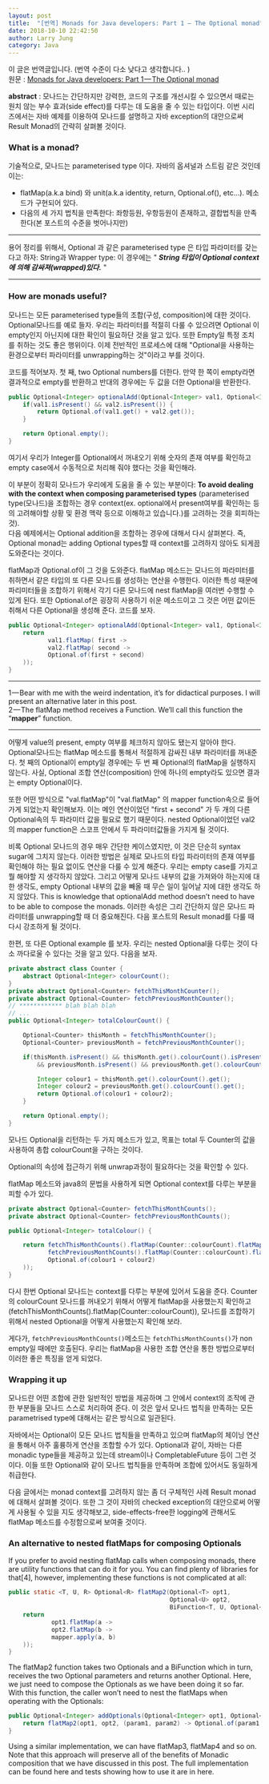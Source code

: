 ```yaml
---
layout: post
title:  "[번역] Monads for Java developers: Part 1 — The Optional monad"
date: 2018-10-10 22:42:50
author: Larry Jung
category: Java
---
```


이 글은 번역글입니다. (번역 수준이 다소 낮다고 생각합니다.. )    
원문 : [Monads for Java developers: Part 1 — The Optional monad](https://medium.com/@afcastano/monads-for-java-developers-part-1-the-optional-monad-aa6e797b8a6e)  

__abstract__ : 모나드는 간단하지만 강력한, 코드의 구조를 개선시킬 수 있으면서 때로는 원치 않는 부수 효과(side effect)를 다루는 데 도움을 줄 수 있는 타입이다. 이번 시리즈에서는 자바 예제를 이용하여 모나드를 설명하고 자바 exception의 대안으로써 Result Monad의 간략히 살펴볼 것이다.   

### What is a monad?  
기술적으로, 모나드는 parameterised type 이다. 자바의 옵셔널과 스트림 같은 것인데 이는:   
- flatMap(a.k.a bind) 와 unit(a.k.a identity, return, Optional.of(), etc...). 메소드가 구현되어 있다.  
- 다음의 세 가지 법칙을 만족한다: 좌항등원, 우항등원이 존재하고, 결합법칙을 만족한다(본 포스트의 수준을 벗어나지만)  

---
용어 정리를 위해서, Optional<String> 과 같은 parameterised type 은 타입 파라미터를 갖는다고 하자: String과 Wrapper type: 이 경우에는 " ***String 타입이 Optional context에 의해 감싸져(wrapped)있다.*** "  

---

### How are monads useful?  
모나드는 모든 parameterised type들의 조합(구성, composition)에 대한 것이다. Optional모나드를 예로 들자. 우리는 파라미터를 적절히 다룰 수 있으려면 Optional 이 empty인지 아닌지에 대한 확인이 필요하단 것을 알고 있다. 또한 Empty일 특정 조치를 취하는 것도 좋은 행위이다. 이제 전반적인 프로세스에 대해 "Optional을 사용하는 환경으로부터 파라미터를 unwrapping하는 것"이라고 부를 것이다.  

코드를 적어보자. 첫 째, two Optional numbers를 더한다. 만약 한 쪽이 empty라면 결과적으로 empty를 반환하고 반대의 경우에는 두 값을 더한 Optional을 반환한다.  

```java
public Optional<Integer> optionalAdd(Optional<Integer> val1, Optional<Integer> val2) {
    if(val1.isPresent() && val2.isPresent()) {
        return Optional.of(val1.get() + val2.get());
    }

    return Optional.empty();
}
```

여기서 우리가 Integer를 Optional에서 꺼내오기 위해 숫자의 존재 여부를 확인하고 empty case에서 수동적으로 처리해 줘야 했다는 것을 확인해라.  

이 부분이 정확히 모나드가 우리에게 도움을 줄 수 있는 부분이다:
__To avoid dealing with the context when composing parameterised types__ (parameterised type(모나드)을 조합하는 경우 context(ex. optional에서 present여부를 확인하는 등의 고려해야할 상황 및 환경 맥락 등으로 이해하고 있습니다.)를 고려하는 것을 회피하는 것).  
다음 예제에서는 Optional addition을 조합하는 경우에 대해서 다시 살펴본다. 즉, Optional monad는 adding Optional types할 때 context를 고려하지 않아도 되게끔 도와준다는 것이다.  

flatMap과 Optional.of이 그 것을 도와준다. flatMap 메소드는 모나드의 파라미터를 취하면서 같은 타입의 또 다른 모나드를 생성하는 연산을 수행한다. 이러한 특성 때문에 파리미터들을 조합하기 위해서 각기 다른 모나드에 nest flatMap을 여러번 수행할 수 있게 된다. 또한 Optional.of은 굉장히 사용하기 쉬운 메소드이고 그 것은 어떤 값이든 취해서 다른 Optional을 생성해 준다. 코드를 보자.  

```java
public Optional<Integer> optionalAdd(Optional<Integer> val1, Optional<Integer> val2) {
    return
           val1.flatMap( first ->
           val2.flatMap( second ->
           Optional.of(first + second)
    ));
}
```

---

1 — Bear with me with the weird indentation, it’s for didactical purposes. I will present an alternative later in this post.  
2 — The flatMap method receives a Function. We’ll call this function the “__mapper__” function.  

----


어떻게 value의 present, empty 여부를 체크하지 않아도 됐는지 알아야 한다. Optional모나드는 flatMap 메소드를 통해서 적절하게 감싸진 내부 파라미터를 꺼내준다. 첫 째의 Optional이 empty일 경우에는 두 번 째 Optional의 flatMap을 실행하지 않는다. 사실, Optional 조합 연산(composition) 안에 하나의 empty라도 있으면 결과는 empty Optional이다.  

또한 어떤 방식으로 "val.flatMap"이 "val.flatMap" 의 mapper function속으로 들어가게 되었는지 확인해보자. 이는 메인 연산이었던 "first + second" 가 두 개의 다른 Optional속의 두 파라미터 값을 필요로 했기 때문이다. nested Optional이었던 val2의 mapper function은 스코프 안에서 두 파라미터값들을 가지게 될 것이다.  

비록 Optional 모나드의 경우 매우 간단한 케이스였지만, 이 것은 단순히 syntax sugar에 그치지 않는다. 이러한 방법은 실제로 모나드의 타입 파라미터의 존재 여부를 확인해야 하는 필요 없이도 연산을 다룰 수 있게 해준다. 우리는 empty case를 가지고 뭘 해야할 지 생각하지 않았다. 그리고 어떻게 모나드 내부의 값을 가져와야 하는지에 대한 생각도, empty Optional 내부의 값을 빼올 때 무슨 일이 일어날 지에 대한 생각도 하지 않았다. This is knowledge that optionalAdd method doesn’t need to have to be able to compose the monads. 이러한 속성은 그리 간단하지 않은 모나드 파라미터를 unwrapping할 때 더 중요해진다. 다음 포스트의 Result monad를 다룰 때 다시 강조하게 될 것이다.  

한편, 또 다른 Optional example 를 보자. 우리는 nested Optional을 다루는 것이 다소 까다로울 수 있다는 것을 알고 있다. 다음을 보자.  

```java
private abstract class Counter {
    abstract Optional<Integer> colourCount();
}
private abstract Optional<Counter> fetchThisMonthCounter();
private abstract Optional<Counter> fetchPreviousMonthCounter();
// ************ blah blah blah
// ...
public Optional<Integer> totalColourCount() {

    Optional<Counter> thisMonth = fetchThisMonthCounter();
    Optional<Counter> previousMonth = fetchPreviousMonthCounter();

    if(thisMonth.isPresent() && thisMonth.get().colourCount().isPresent()
        && previousMonth.isPresent() && previousMonth.get().colourCount().isPresent()) {

        Integer colour1 = thisMonth.get().colourCount().get();
        Integer colour2 = previousMonth.get().colourCount().get();
        return Optional.of(colour1 + colour2);
    }

    return Optional.empty();
}
```  

모나드 Optional<Counter>을 리턴하는 두 가지 메소드가 있고, 목표는 total 두 Counter의 값을 사용하여 총합 colourCount을 구하는 것이다.  

Optional<Counter>의 속성에 접근하기 위해 unwrap과정이 필요하다는 것을 확인할 수 있다.  

flatMap 메소드와 java8의 문법을 사용하게 되면 Optional context를 다루는 부분을 피할 수가 있다.  

```java
private abstract Optional<Counter> fetchThisMonthCounts();
private abstract Optional<Counter> fetchPreviousMonthCounts();

public Optional<Integer> totalColour() {

    return fetchThisMonthCounts().flatMap(Counter::colourCount).flatMap(colour1 ->
           fetchPreviousMonthCounts().flatMap(Counter::colourCount).flatMap(colour2 ->
           Optional.of(colour1 + colour2)
    ));
}
```

다시 한번 Optional 모나드는 context를 다루는 부분에 있어서 도움을 준다. Counter의 colourCount 모나드를 꺼내오기 위해서 어떻게 flatMap을 사용했는지 확인하고(fetchThisMonthCounts().flatMap(Counter::colourCount)), 모나드를 조합하기 위해서 nested Optional을 어떻게 사용했는지 확인해 보라.  

게다가, `fetchPreviousMonthCounts()`메소드는 `fetchThisMonthCounts()`가 non empty일 때에만 호출된다. 우리는 flatMap을 사용한 조합 연산을 통한 방법으로부터 이러한 좋은 특징을 얻게 되었다.  

### Wrapping it up  
모나드란 어떤 조합에 관한 일반적인 방법을 제공하며 그 안에서 context의 조작에 관한 부분들을 모나드 스스로 처리하여 준다. 이 것은 앞서 모나드 법칙을 만족하는 모든 parametrised type에 대해서는 같은 방식으로 일관된다.  

자바에서는 Optional이 모든 모나드 법칙들을 만족하고 있으며 flatMap의 체이닝 연산을 통해서 아주 훌륭하게 연산을 조합할 수가 있다. Optional과 같이, 자바는 다른 monadic type들을 제공하고 있는데 stream이나 CompletableFuture 등이 그런 것이다. 이들 또한 Optional와 같이 모나드 법칙들을 만족하며 조합에 있어서도 동일하게 취급한다.  

다음 글에서는 monad context를 고려하지 않는 좀 더 구체적인 사례 Result monad에 대해서 살펴볼 것이다. 또한 그 것이 자바의 checked exception의 대안으로써 어떻게 사용될 수 있을 지도 생각해보고, side-effects-free한 logging에 관해서도 flatMap 메소드를 수정함으로써 보여줄 것이다.  

### An alternative to nested flatMaps for composing Optionals
If you prefer to avoid nesting flatMap calls when composing monads, there are utility functions that can do it for you. You can find plenty of libraries for that[4], however, implementing these functions is not complicated at all:  

```java
public static <T, U, R> Optional<R> flatMap2(Optional<T> opt1,
                                             Optional<U> opt2,
                                             BiFunction<T, U, Optional<R>> mapper) {
    return
            opt1.flatMap(a ->
            opt2.flatMap(b ->
            mapper.apply(a, b)
    ));
}
```  

The flatMap2 function takes two Optionals and a BiFunction which in turn, receives the two Optional parameters and returns another Optional. Here, we just need to compose the Optionals as we have been doing it so far. With this function, the caller won’t need to nest the flatMaps when operating with the Optionals:  

```java
public Optional<Integer> addOptionals(Optional<Integer> opt1, Optional<Integer> opt2) {
    return flatMap2(opt1, opt2, (param1, param2) -> Optional.of(param1 + param2));
}
```  

Using a similar implementation, we can have flatMap3, flatMap4 and so on. Note that this approach will preserve all of the benefits of Monadic composition that we have discussed in this post.
The full implementation can be found here and tests showing how to use it are in here.  
